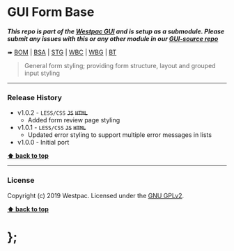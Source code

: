 GUI Form Base
===========

***This repo is part of the [Westpac GUI](http://gel.westpacgroup.com.au/GUI/) and is setup as a submodule. Please submit any issues with this or any other module in our [GUI-source repo](https://github.com/WestpacCXTeam/GUI-source/issues)***

➠
[BOM](http://westpaccxteam.github.io/GUI-form-base/tests/BOM/) |
[BSA](http://westpaccxteam.github.io/GUI-form-base/tests/BSA/) |
[STG](http://westpaccxteam.github.io/GUI-form-base/tests/STG/) |
[WBC](http://westpaccxteam.github.io/GUI-form-base/tests/WBC/) |
[WBG](http://westpaccxteam.github.io/GUI-form-base/tests/WBG/) |
[BT](http://westpaccxteam.github.io/GUI-form-base/tests/BT/)

> General form styling; providing form structure, layout and grouped input styling

----------------------------------------------------------------------------------------------------------------------------------------------------------------


### Release History

* v1.0.2 - `LESS/CSS` ~~`JS`~~ ~~`HTML`~~
	* Added form review page styling
* v1.0.1 - `LESS/CSS` ~~`JS`~~ ~~`HTML`~~
	* Updated error styling to support multiple error messages in lists
* v1.0.0 - Initial port

**[⬆ back to top](#content)**


----------------------------------------------------------------------------------------------------------------------------------------------------------------


### License

Copyright (c) 2019 Westpac. Licensed under the [GNU GPLv2](https://raw.githubusercontent.com/WestpacCXTeam/GUI-form-base/master/LICENSE). 

**[⬆ back to top](#content)**

# };
